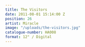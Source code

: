 ```yaml
---
title: The Visitors
date: 2011-08-01 15:14:00 Z
position: 26
artist: Miracle
image: "/uploads/the-visitors.jpg"
catalogue-number: HA008
format: 12" / Digital
---
```


